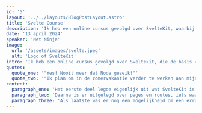 ```yaml
---
id: '5'
layout: '../../layouts/BlogPostLayout.astro'
title: 'Svelte Course'
description: 'Ik heb een online cursus gevolgd over SvelteKit, waarbij de basis van Svelte uitgelegd wordt.'
date: '13 april 2024'
speaker: 'Net Ninja'
image:
  url: '/assets/images/svelte.jpeg'
  alt: 'Logo of SvelteKit'
intro: 'Ik heb een online cursus gevolgd over Sveltekit, die de basis van Svelte en de functies uitlegt. De cursus bestond uit meerdere onderdelen, zoals wat Svelte nou is, hoe je een project op zet, pages en routes, reusable components, layout components, client-side versus server-side, dynamic routes, redirects, error pages en API routes. Een flinke bak dus. Ik heb twee avonden aan deze cursus gezeten.'
quotes:
  quote_one: '"Yes! Nooit meer dat Node gezeik!"'
  quote_two: '"Ik plan om in de zomervakantie verder te werken aan mijn SvelteKit project."'
content:
  paragraph_one: 'Het eerste deel legde eigenlijk uit wat SvelteKit is ten opzichte van Svelte. Svelte is client-side rendering, waarbij SvelteKit je ook een routing system geeft, een back-end API en code splitting. SvelteKit is gebouwd met behulp van Vite, en dit zorgt ervoor dat je live updates hebt in de browser tijdens het developen. Yes! Nooit meer dat Node gezeik dacht ik. Daarna is kort uitgelegd hoe je een project op zet, dit lijkt best veel op onze standaard Node/Express applicatie.'
  paragraph_two: 'Daarna is er uitgelegd over pages en routes, iets waar nog wat issues mee waren want de cursus is al wat verouderd, gelukkig vond ik in de comments de vernieuwde informatie. File names beginnen nu met een + en het hebben een iets andere opstelling. Ook kun je layouts gebruiken om je project te spicen, zoals ik bijvoorbeeld ook voor deze blog gedaan heb met Astro. Zo kun je bijvoorbeeld een header en een footer maken, maar ook een standaard blogpost precies zoals deze.'
  paragraph_three: 'Als laatste was er nog een mogelijkheid om een error page aan te maken, je project met Vercel te deployen en API routes te declaren. Dit alles ging me toch nog wel ver, ik begreep er steeds minder van. Na het volgen van deze tutorial heb ik een eigen SvelteKit project opgezet, namelijk een portfolio website. Ik plan om hier in de zomervakantie aan door te werken.'
---
```

